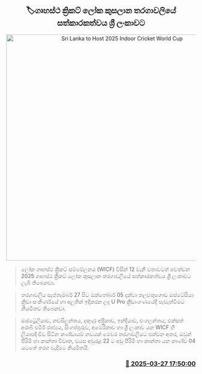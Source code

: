<p align='center'><b><h2 align='center' title='Sri Lanka to Host 2025 Indoor Cricket World Cup'>🏷ගෘහස්ථ ක්‍රිකට් ලෝක කුසලාන තරගාවලියේ සත්කාරකත්වය ශ්‍රී ලංකාවට</h2></b></p>
<p align='center'><img src='https://helakuru.sgp1.cdn.digitaloceanspaces.com/esana/images/lib/Indoor Cricket World Cup 2.jpg' width='600' alt='Sri Lanka to Host 2025 Indoor Cricket World Cup'></p>

> ලෝක ගෘහස්ථ ක්‍රිකට් සම්මේලනය (WICF) විසින් 12 වැනි වතාවටත් පවත්වන 2025 ගෘහස්ථ ක්‍රිකට් ලෝක කුසලාන තරගාවලියේ සත්කාරකත්වය ශ්‍රී ලංකාවට ලැබී තිබෙනවා.

> තරගාවලිය සැප්තැම්බර් 27 සිට ඔක්තෝබර් 05 දක්වා තලවතුගොඩ ඔස්ටේසියා ක්‍රීඩා සංකීර්ණයේ හා අලුතින් ඉදිකරන ලද U Pro ක්‍රීඩාංගණයේදී පැවැත්වීමට නියමිතව තිබෙනවා.

> ඔස්ට්‍රේලියාව, නවසිලන්තය, දකුණු අප්‍රිකාව, ඉන්දියාව, එංගලන්තය, එක්සත් අරාබි එමීර් රාජ්‍යය, සිංගප්පූරුව, අමෙරිකාව හා ශ්‍රී ලංකාව යන WICF හි ලියාපදිංචිව සිටින කණ්ඩායම් නවයක් මෙවර තරගාවලියට එක්වන අතර, ඔවුන් පිරිමි හා කාන්තා විවෘත, වයස අවුරුදු 22 ට අඩු පිරිමි හා කාන්තා යන කාණ්ඩ 04 යටතේ තරග වැදීමට නියමිතයි.



<h3 align='right'><a href='https://www.helakuru.lk/esana/p/108708/'>📅 2025-03-27 17:50:00</a></h3>

